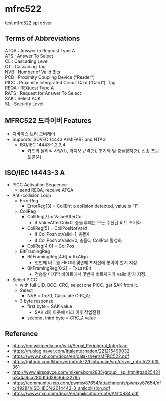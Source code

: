 # mfrc522
test mfrc522 spi driver

## Terms of Abbreviations
ATQA : Answer to Reqeust Type A   
ATS : Answer To Select  
CL : Cascading Level   
CT : Cascading Tag  
NVB : Number of Valid Bits  
PCD : Proximity Coupling Device (“Reader”)  
PICC : Proximity Intergrated Circuit Card (”Card”), Tag  
REQA : REQuest Type A   
RATS : Request for Answer To Select   
SAK : Select ACK   
SL : Security Level  


## MFRC522 드라이버 Features
- 디바이스 트리 오버레이
- Supports ISO/IEC 14443 A/MIFARE and NTAG
    - ISO/IEC 14443-1,2,3,4
        - 카드의 물리적 사양(1), 라디오 규격(2), 초기화 및 충돌방지(3), 전송 프로토콜(4)

## ISO/IEC 14443-3 A
- PICC Activation Sequence
    - send REQA, receive ATQA
- Anti-collision Loop
    - ErrorReg
        - ErrorReg[3] = CollErr; a collision detected, value is “1”.
    - CollReg
        - CollReg[7] = ValueAfterCol
            - if ValueAfterCol=0, 충돌 후에는 모든 수신된 비트 초기화
        - CollReg[5] = CollPosNotValid
            - if CollPosNotValid=1, 충돌X.
            - if CollPosNotVaild=0, 충돌O, CollPos 활성화
        - CollReg[4:0] = CollPos
    - BitFramingReg
        - BitFramingReg[4:6] = RxAlign
            - 첫번째 비트를 FIFO의 몇번째 포지션에 놓아야 할지 지정.
        - BitFramingReg[0:2] = TxLastBit
            - 전송할 마지막 바이트에서 몇번째 비트까지가 valid 한지 지정.
- Select PICC  
  - with full UID, BCC, CRC, select one PICC. get SAK from it.
  - Select
      - NVB = 0x70; Calculate CRC_A; 
  - 3 byte response
      - first byte = SAK value
        - SAK 레이아웃에 따라 이후 작업진행  
      - second, third byte = CRC_A value


## Reference 
- https://en.wikipedia.org/wiki/Serial_Peripheral_Interface
- https://m.blog.naver.com/ittalentdonation/221215499032
- https://www.nxp.com/docs/en/data-sheet/MFRC522.pdf
- https://github.com/libdriver/mfrc522/blob/main/src/driver_mfrc522.h#L361
- http://www.airspayce.com/mikem/bcm2835/group__spi.html#gad25421b3a4a6ca280dfdd39c94c3279a
- https://community.nxp.com/pwmxy87654/attachments/pwmxy87654/nfc/4928/1/ISO-IEC%2014443-3_anticollision.pdf
- https://www.nxp.com/docs/en/application-note/AN10834.pdf
